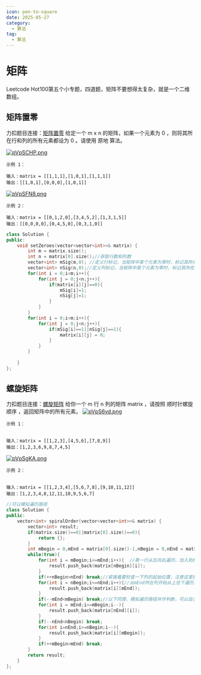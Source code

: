 ```yaml
---
icon: pen-to-square
date: 2025-05-27
category:
  - 算法
tag:
  - 算法
---
```


# 矩阵
Leetcode Hot100第五个小专题，四道题，矩阵不要想得太复杂，就是一个二维数组。
## 矩阵置零
力扣题目连接：[矩阵置零](https://leetcode.cn/problems/set-matrix-zeroes/description/?envType=study-plan-v2&envId=top-100-liked)
给定一个 m x n 的矩阵，如果一个元素为 0 ，则将其所在行和列的所有元素都设为 0 。请使用 原地 算法。

[![pVpSCHP.png](https://s21.ax1x.com/2025/05/27/pVpSCHP.png)](https://imgse.com/i/pVpSCHP)
```
示例 1：

输入：matrix = [[1,1,1],[1,0,1],[1,1,1]]
输出：[[1,0,1],[0,0,0],[1,0,1]]
```
[![pVpSFN8.png](https://s21.ax1x.com/2025/05/27/pVpSFN8.png)](https://imgse.com/i/pVpSFN8)
```
示例 2：

输入：matrix = [[0,1,2,0],[3,4,5,2],[1,3,1,5]]
输出：[[0,0,0,0],[0,4,5,0],[0,3,1,0]]
```
```cpp
class Solution {
public:
    void setZeroes(vector<vector<int>>& matrix) {
        int m = matrix.size();
        int n = matrix[0].size();//获取行数和列数
        vector<int> mSig(m,0); //定义行标记，当矩阵中某个元素为零时，标记其所在行
        vector<int> nSig(n,0);//定义列标记，当矩阵中某个元素为零时，标记其所在列
        for(int i = 0;i<m;i++){
            for(int j = 0;j<n;j++){
                if(matrix[i][j]==0){
                    mSig[i]=1;
                    nSig[j]=1;
                }
            }
        }
        for(int i = 0;i<m;i++){
            for(int j = 0;j<n;j++){
                if(mSig[i]==1||nSig[j]==1){
                    matrix[i][j] = 0;
                }
            }
        }
        
    }
};
```
## 螺旋矩阵
力扣题目连接：[螺旋矩阵](https://leetcode.cn/problems/spiral-matrix/description/?envType=study-plan-v2&envId=top-100-liked)
给你一个 m 行 n 列的矩阵 matrix ，请按照 顺时针螺旋顺序 ，返回矩阵中的所有元素。
[![pVpS6vd.png](https://s21.ax1x.com/2025/05/27/pVpS6vd.png)](https://imgse.com/i/pVpS6vd)
```
示例 1：


输入：matrix = [[1,2,3],[4,5,6],[7,8,9]]
输出：[1,2,3,6,9,8,7,4,5]
```
[![pVpSgKA.png](https://s21.ax1x.com/2025/05/27/pVpSgKA.png)](https://imgse.com/i/pVpSgKA)
```
示例 2：


输入：matrix = [[1,2,3,4],[5,6,7,8],[9,10,11,12]]
输出：[1,2,3,4,8,12,11,10,9,5,6,7]
```

```cpp
//可以模拟遍历路径
class Solution {
public:
    vector<int> spiralOrder(vector<vector<int>>& matrix) {
        vector<int> result;
        if(matrix.size()==0||matrix[0].size()==0){
            return {};
        }
        int mBegin = 0,mEnd = matrix[0].size()-1,nBegin = 0,nEnd = matrix.size()-1;//四个值分别是每一行的开始位置，每一行的结束位置，每一列的开始位置，每一列的结束位置
        while(true){
            for(int i = mBegin;i<=mEnd;i++){  //第一行从左向右遍历，加入到结果数组中
                result.push_back(matrix[nBegin][i]);
            }
            if(++nBegin>nEnd) break;//紧接着要检查一下列的起始位置，注意这里是++nBegin，也就是先自增再检查
            for(int i = nBegin;i<=nEnd;i++){//从mEnd所在列开始从上往下遍历，加入到结果中
                result.push_back(matrix[i][mEnd]);
            }
            if(--mEnd<mBegin) break;//以下同理，模拟遍历路径并作判断，可以自己根据代码走一遍示例一
            for(int i = mEnd;i>=mBegin;i--){
                result.push_back(matrix[nEnd][i]);
            }
            if(--nEnd<nBegin) break;
            for(int i=nEnd;i>=nBegin;i--){
                result.push_back(matrix[i][mBegin]);
            }
            if(++mBegin>mEnd) break;
        }
        return result;
    }
};
```
